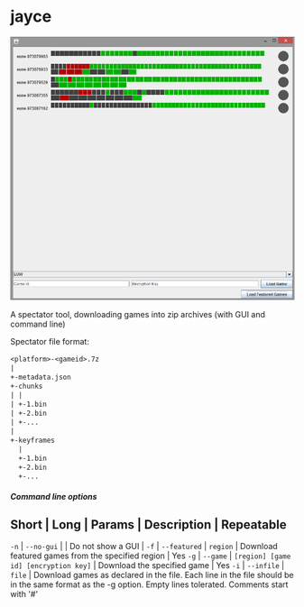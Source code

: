 jayce
=====
![gui](https://github.com/loldevs/jayce/blob/master/jayce.png)

A spectator tool, downloading games into zip archives (with GUI and command line)

Spectator file format:
```
<platform>-<gameid>.7z
|
+-metadata.json
+-chunks
| |
| +-1.bin
| +-2.bin
| +-...
|
+-keyframes
  |
  +-1.bin
  +-2.bin
  +-...
```

##### Command line options

Short | Long | Params | Description | Repeatable
------------------------------------------------
`-n` | `--no-gui` | | Do not show a GUI |
`-f` | `--featured` | `region` | Download featured games from the specified region | Yes
`-g` | `--game` | `[region] [game id] [encryption key]` | Download the specified game | Yes
`-i` | `--infile` | `file` | Download games as declared in the file. Each line in the file should be in the same format as the -g option. Empty lines tolerated. Comments start with '#'
